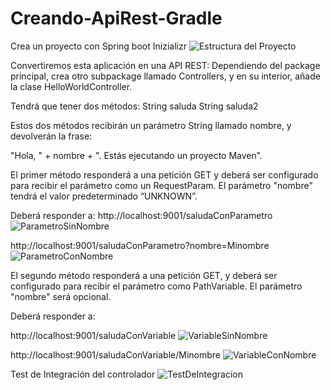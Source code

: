 # Creando-ApiRest-Gradle

Crea un proyecto con Spring boot Inizializr
![Estructura del Proyecto](https://github.com/Luiso-o/Creando-ApiRest-Gradle/assets/128043647/c3e07010-9cdb-437a-b543-af717ba6e4eb)

Convertiremos esta aplicación en una API REST: Dependiendo del package principal, crea otro subpackage llamado Controllers, y en su interior, añade la clase HelloWorldController.

Tendrá que tener dos métodos: String saluda String saluda2

Estos dos métodos recibirán un parámetro String llamado nombre, y devolverán la frase:

"Hola, " + nombre + ". Estás ejecutando un proyecto Maven”.

El primer método responderá a una petición GET y deberá ser configurado para recibir el parámetro como un RequestParam. El parámetro "nombre" tendrá el valor predeterminado “UNKNOWN”.

Deberá responder a:
http://localhost:9001/saludaConParametro
![ParametroSinNombre](https://github.com/Luiso-o/Creando-ApiRest-Gradle/assets/128043647/ead98558-73b8-4ed1-9d46-52b3bd4f4ca9)

http://localhost:9001/saludaConParametro?nombre=Minombre
![ParametroConNombre](https://github.com/Luiso-o/Creando-ApiRest-Gradle/assets/128043647/d8dba67b-1cd0-4dbf-a2bb-eb89ce57fc4d)

El segundo método responderá a una petición GET, y deberá ser configurado para recibir el parámetro como PathVariable. El parámetro "nombre" será opcional.

Deberá responder a:

http://localhost:9001/saludaConVariable
![VariableSinNombre](https://github.com/Luiso-o/Creando-ApiRest-Gradle/assets/128043647/c52b7d97-6edf-464c-a7a1-fe72f3b0507a)

http://localhost:9001/saludaConVariable/Minombre
![VariableConNombre](https://github.com/Luiso-o/Creando-ApiRest-Gradle/assets/128043647/9b230ba6-8591-4fa3-a8d3-854aea2d37ac)

Test de Integración del controlador
![TestDeIntegracion](https://github.com/Luiso-o/Creando-ApiRest-Gradle/assets/128043647/d9f0ea27-76b9-42d6-a31e-c9a4613a6a58)

